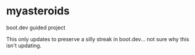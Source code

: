# myasteroids
boot.dev guided project

This only updates to preserve a silly streak in boot.dev...
not sure why this isn't updating.